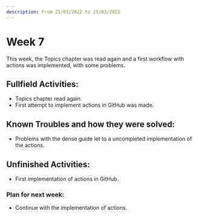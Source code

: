 ```yaml
---
description: From 21/03/2022 to 25/03/2022
---
```


# Week 7

This week, the Topics chapter was read again and a first workflow with actions
was implemented, with some problems.

## Fullfield Activities:

* Topics chapter read again.
* First attempt to implement actions in GitHub was made.

## Known Troubles and how they were solved:

* Problems with the dense guide let to a uncompleted implementation of the
 actions.

## Unfinished Activities:

* First implementation of actions in GitHub.

### Plan for next week:

* Continue with the implementation of actions.
<script src="https://utteranc.es/client.js"
        repo="PhantomAurelia/activitiesbook-jb"
        issue-term="pathname"
        theme="github-light"
        crossorigin="anonymous"
        async>
</script>